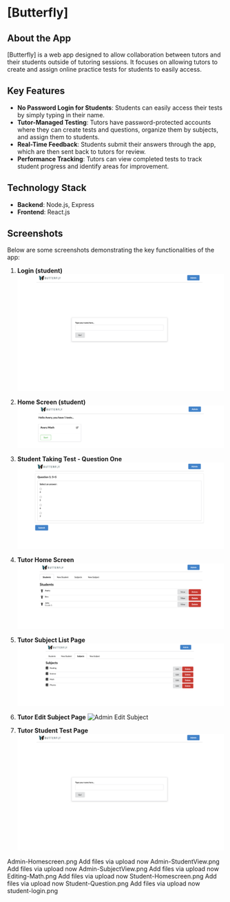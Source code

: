 # [Butterfly]

## About the App
[Butterfly] is a web app designed to allow collaboration between tutors and their students outside of tutoring sessions. It focuses on allowing tutors to create and assign online practice tests for students to easily access.

## Key Features
- **No Password Login for Students**: Students can easily access their tests by simply typing in their name.
- **Tutor-Managed Testing**: Tutors have password-protected accounts where they can create tests and questions, organize them by subjects, and assign them to students.
- **Real-Time Feedback**: Students submit their answers through the app, which are then sent back to tutors for review.
- **Performance Tracking**: Tutors can view completed tests to track student progress and identify areas for improvement.

## Technology Stack
- **Backend**: Node.js, Express
- **Frontend**: React.js

## Screenshots
Below are some screenshots demonstrating the key functionalities of the app:

1. **Login (student)**
   ![Student Login](/screenshots/student-login.png)

2. **Home Screen (student)**
   ![Student Home Screen](/screenshots/Student-Homescreen.png)

3. **Student Taking Test - Question One**
   ![Student Taking Test](/screenshots/Student-Question.png)

4. **Tutor Home Screen**
   ![Tutor Home Screen](/screenshots/Admin-Homescreen.png)

5. **Tutor Subject List Page**
   ![Tutor Subject List](/screenshots/Admin-SubjectView.png)

6. **Tutor Edit Subject Page**
   ![Admin Edit Subject](/screenshots/s.png)

7. **Tutor Student Test Page**
   ![Admin Student Test](/screenshots/student-login.png)


Admin-Homescreen.png
Add files via upload
now
Admin-StudentView.png
Add files via upload
now
Admin-SubjectView.png
Add files via upload
now
Editing-Math.png
Add files via upload
now
Student-Homescreen.png
Add files via upload
now
Student-Question.png
Add files via upload
now
student-login.png
